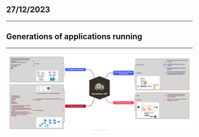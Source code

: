## 27/12/2023
-----------------
##  Generations of applications running
-------------------------------------------
![preview](./images/docker1.png)
